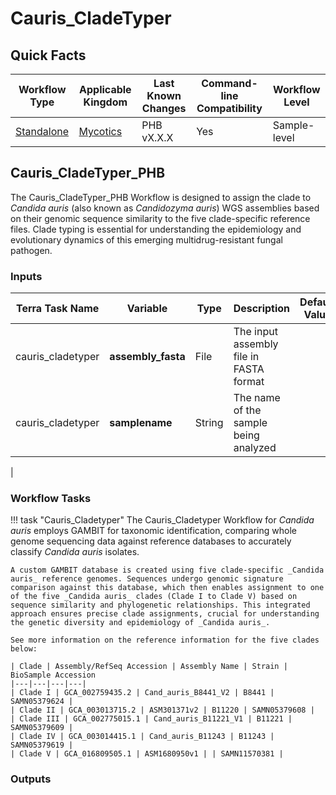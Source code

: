 # Cauris_CladeTyper

## Quick Facts

| **Workflow Type** | **Applicable Kingdom** | **Last Known Changes** | **Command-line Compatibility** | **Workflow Level** |
|---|---|---|---|---|
| [Standalone](../../workflows_overview/workflows_type.md/#standalone) | [Mycotics](../../workflows_overview/workflows_kingdom.md#mycotics) | PHB vX.X.X | Yes | Sample-level |

## Cauris_CladeTyper_PHB

The Cauris_CladeTyper_PHB Workflow is designed to assign the clade to _Candida auris_ (also known as _Candidozyma auris_) WGS assemblies based on their genomic sequence similarity to the five clade-specific reference files. Clade typing is essential for understanding the epidemiology and evolutionary dynamics of this emerging multidrug-resistant fungal pathogen.

### Inputs


| **Terra Task Name** | **Variable** | **Type** | **Description** | **Default Value** | **Terra Status** |
|---|---|---|---|---|---|
| cauris_cladetyper | **assembly_fasta** | File | The input assembly file in FASTA format | | Required |
| cauris_cladetyper | **samplename** | String | The name of the sample being analyzed | | Required |
| 

### Workflow Tasks

!!! task "Cauris_Cladetyper"
    The Cauris_Cladetyper Workflow for _Candida auris_ employs GAMBIT for taxonomic identification, comparing whole genome sequencing data against reference databases to accurately classify _Candida auris_ isolates.

    A custom GAMBIT database is created using five clade-specific _Candida auris_ reference genomes. Sequences undergo genomic signature comparison against this database, which then enables assignment to one of the five _Candida auris_ clades (Clade I to Clade V) based on sequence similarity and phylogenetic relationships. This integrated approach ensures precise clade assignments, crucial for understanding the genetic diversity and epidemiology of _Candida auris_.

    See more information on the reference information for the five clades below:

    | Clade | Assembly/RefSeq Accession | Assembly Name | Strain | BioSample Accession
    |---|---|---|---|
    | Clade I | GCA_002759435.2 | Cand_auris_B8441_V2 | B8441 | SAMN05379624 |
    | Clade II | GCA_003013715.2 | ASM301371v2 | B11220 | SAMN05379608 |
    | Clade III | GCA_002775015.1 | Cand_auris_B11221_V1 | B11221 | SAMN05379609 |
    | Clade IV | GCA_003014415.1 | Cand_auris_B11243 | B11243 | SAMN05379619 |
    | Clade V | GCA_016809505.1 | ASM1680950v1 | | SAMN11570381 |

### Outputs


